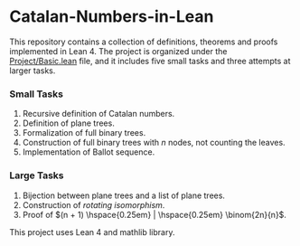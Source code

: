 # Catalan-Numbers-in-Lean

This repository contains a collection of definitions, theorems and proofs implemented in Lean 4. The project is organized under the [Project/Basic.lean](Project/Basic.lean) file, and it includes five small tasks and three attempts at larger tasks.

### Small Tasks
1. Recursive definition of Catalan numbers.
2. Definition of plane trees.
3. Formalization of full binary trees.
4. Construction of full binary trees with $n$ nodes, not counting the leaves.
5. Implementation of Ballot sequence.

### Large Tasks
1. Bijection between plane trees and a list of plane trees.
2. Construction of *rotating isomorphism*.
3. Proof of $(n + 1) \hspace{0.25em} | \hspace{0.25em} \binom{2n}{n}$.

This project uses Lean 4 and mathlib library.